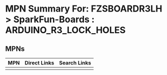 



# MPN Summary For: FZSBOARDR3LH > SparkFun-Boards : ARDUINO_R3_LOCK_HOLES

## MPNs
  

|MPN|Direct Links|Search Links|
| :--- | :--- | :--- |
||||
